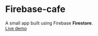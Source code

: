 # Firebase-cafe
A small app built using Firebase **Firestore**. <br>
[Live demo](https://rahaf-96.github.io/firebase-firestore-cafe/)
